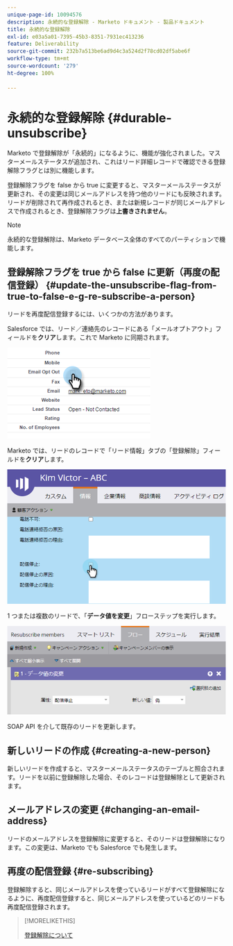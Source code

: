 ```yaml
---
unique-page-id: 10094576
description: 永続的な登録解除 - Marketo ドキュメント - 製品ドキュメント
title: 永続的な登録解除
exl-id: e03a5a01-7395-45b3-8351-7931ec413236
feature: Deliverability
source-git-commit: 232b7a513be6ad9d4c3a524d2f78cd02df5abe6f
workflow-type: tm+mt
source-wordcount: '279'
ht-degree: 100%

---
```


# 永続的な登録解除 {#durable-unsubscribe}

Marketo で登録解除が「永続的」になるように、機能が強化されました。マスターメールステータスが追加され、これはリード詳細レコードで確認できる登録解除フラグとは別に機能します。

登録解除フラグを false から true に変更すると、マスターメールステータスが更新され、その変更は同じメールアドレスを持つ他のリードにも反映されます。リードが削除されて再作成されるとき、または新規レコードが同じメールアドレスで作成されるとき、登録解除フラグは&#x200B;**上書きされません**。

>[!NOTE]
>
>永続的な登録解除は、Marketo データベース全体のすべてのパーティションで機能します。

## 登録解除フラグを true から false に更新（再度の配信登録） {#update-the-unsubscribe-flag-from-true-to-false-e-g-re-subscribe-a-person}

リードを再度配信登録するには、いくつかの方法があります。

Salesforce では、リード／連絡先のレコードにある「メールオプトアウト」フィールドを&#x200B;**クリア**&#x200B;します。これで Marketo に同期されます。

![](assets/one.png)

Marketo では、リードのレコードで「リード情報」タブの「登録解除」フィールドを&#x200B;**クリア**&#x200B;します。

![](assets/two.png)

1 つまたは複数のリードで、「**データ値を変更**」フローステップを実行します。

![](assets/three.png)

SOAP API を介して既存のリードを更新します。

## 新しいリードの作成 {#creating-a-new-person}

新しいリードを作成すると、マスターメールステータスのテーブルと照合されます。リードを以前に登録解除した場合、そのレコードは登録解除として更新されます。

## メールアドレスの変更 {#changing-an-email-address}

リードのメールアドレスを登録解除に変更すると、そのリードは登録解除になります。この変更は、Marketo でも Salesforce でも発生します。

## 再度の配信登録 {#re-subscribing}

登録解除すると、同じメールアドレスを使っているリードがすべて登録解除になるように、再度配信登録すると、同じメールアドレスを使っているどのリードも再度配信登録されます。

>[!MORELIKETHIS]
>
>[登録解除について](/help/marketo/product-docs/email-marketing/deliverability/understanding-unsubscribe.md)
